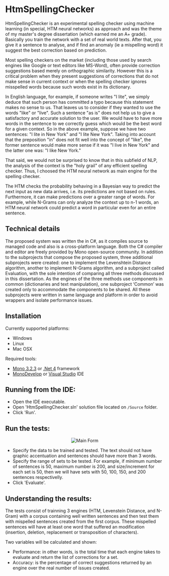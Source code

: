 # HtmSpellingChecker

HtmSpellingChecker is an experimental spelling checker using machine learning (in special, HTM neural networks) as approach and was the theme of my master's degree dissertation (which earned me an A+ grade).
Basically you train the network with a set of real world texts. After that, you give it a sentence to analyse, and if find an anomaly (ie a mispelling word) it suggest the best correction based on prediction.

Most spelling checkers on the market (including those used by search engines like Google or text editors like MS-Word), often provide correction suggestions based merely on orthographic similarity. However this is a critical problem when they present suggestions of corrections that do not make sense in current context or when the spelling checker ignores misspelled words because such words exist in its dictionary.

In English language, for example, if someone writes "I lite", we simply deduce that such person has committed a typo because this statement makes no sense to us. That leaves us to consider if they wanted to use the words "like" or "live". Such a sentence "as is" does not help us to give a satisfactory and accurate solution to the user. We would have to have more words in the sentence to we correctly guess which would be the best word for a given context. 
So in the above example, suppose we have two sentences: "I lite in New York" and "I lite New York". Taking into account that the preposition "in" does not fit well into the concept of "like", the former sentence would make more sense if it was "I live in New York" and the latter one was: "I like New York."

That said, we would not be surprised to know that in this subfield of NLP, the analysis of the context is the "holy grail" of any efficient spelling checker. Thus, I choosed the HTM neural network as main engine for the spelling checker. 

The HTM checks the probability behaving in a Bayesian way to predict the next input as new data arrives, i.e. its predictions are not based on rules. Furthermore, it can make predictions over a greater range of words. For example, while N-Grams can only analyze the context up to n-1 words, an HTM neural network could predict a word in particular even for an entire sentence.

## Technical details

The proposed system was written the in C#, as it compiles source to managed code and also is a cross-platform language. Both the C# compiler and editor are freely provided by Mono open-source community.
In addition to the subprojects that compose the proposed system, three additional subprojects were created: one to implement the Levenshtein Distance algorithm, another to implement N-Grams algorithm, and a subproject called Evaluation, with the sole intention of comparing all three methods discussed in this dissertation. As the engines of the three methods use components in common (dictionaries and text manipulation), one subproject ‘Common’ was created only to accommodate the components to be shared. All these subprojects were written in same language and platform in order to avoid wrappers and isolate performance issues.

## Installation

Currently supported platforms:
 * Windows
 * Linux
 * Mac OSX

Required tools:
 * [Mono 3.2.3](http://www.mono-project.com) or [.Net 4](http://www.microsoft.com/net) framework
 * [MonoDevelop](http://monodevelop.com/Download) or [Visual Studio](http://www.visualstudio.com/) IDE

## Running from the IDE:

 * Open the IDE executable.
 * Open 'HtmSpellingChecker.sln' solution file located on <code>/Source</code> folder.
 * Click 'Run'.

## Run the tests:

<div align="center">
    <img title="Main Form" src="Doc/MainForm.png"/>
</div>

 * Specify the data to be trained and tested. The text should not have graphic accentuation and sentences should have more than 3 words.
 * Specify the range of sets to be tested. For example, if minimum number of sentences is 50, maximum number is 200, and size/increment for each set is 50, then we will have sets with 50, 100, 150, and 200 sentences respectivelly.
 * Click 'Evaluate'.

## Understanding the results:

The tests consist of trainning 3 engines (HTM, Levenstein Distance, and N-Gram) with a corpus containing well written sentences and then test them with mispelled sentences created from the first corpus. These mispelled sentences will have at least one word that suffered an modification (insertion, deletion, replacement or transposition of characters).

Two variables will be calculated and shown:
 * Performance: in other words, is the total time that each engine takes to evaluate and return the list of corrections for a set.
 * Accuracy: is the percentage of correct suggestions returned by an engine over the real number of issues created.
